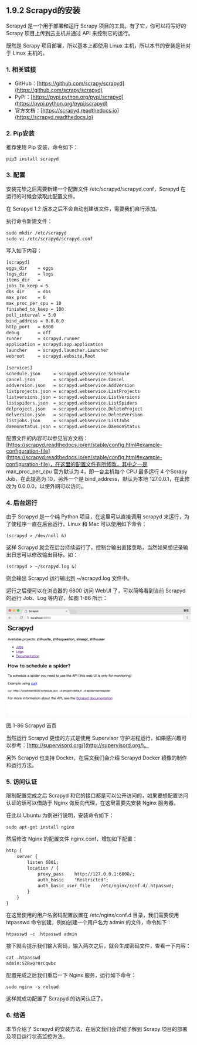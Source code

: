 ## 1.9.2 Scrapyd的安装

Scrapyd 是一个用于部署和运行 Scrapy 项目的工具。有了它，你可以将写好的 Scrapy 项目上传到云主机并通过 API 来控制它的运行。

既然是 Scrapy 项目部署，所以基本上都使用 Linux 主机，所以本节的安装是针对于 Linux 主机的。

### 1. 相关链接

* GitHub：[https://github.com/scrapy/scrapyd](https://github.com/scrapy/scrapyd)
* PyPi：[https://pypi.python.org/pypi/scrapyd](https://pypi.python.org/pypi/scrapyd)
* 官方文档：[https://scrapyd.readthedocs.io](https://scrapyd.readthedocs.io)

### 2. Pip安装

推荐使用 Pip 安装，命令如下：

```
pip3 install scrapyd
```

### 3. 配置

安装完毕之后需要新建一个配置文件 /etc/scrapyd/scrapyd.conf，Scrapyd 在运行的时候会读取此配置文件。

在 Scrapyd 1.2 版本之后不会自动创建该文件，需要我们自行添加。

执行命令新建文件：

```
sudo mkdir /etc/scrapyd
sudo vi /etc/scrapyd/scrapyd.conf
```

写入如下内容：

```
[scrapyd]
eggs_dir    = eggs
logs_dir    = logs
items_dir   =
jobs_to_keep = 5
dbs_dir     = dbs
max_proc    = 0
max_proc_per_cpu = 10
finished_to_keep = 100
poll_interval = 5.0
bind_address = 0.0.0.0
http_port   = 6800
debug       = off
runner      = scrapyd.runner
application = scrapyd.app.application
launcher    = scrapyd.launcher.Launcher
webroot     = scrapyd.website.Root

[services]
schedule.json     = scrapyd.webservice.Schedule
cancel.json       = scrapyd.webservice.Cancel
addversion.json   = scrapyd.webservice.AddVersion
listprojects.json = scrapyd.webservice.ListProjects
listversions.json = scrapyd.webservice.ListVersions
listspiders.json  = scrapyd.webservice.ListSpiders
delproject.json   = scrapyd.webservice.DeleteProject
delversion.json   = scrapyd.webservice.DeleteVersion
listjobs.json     = scrapyd.webservice.ListJobs
daemonstatus.json = scrapyd.webservice.DaemonStatus
```

配置文件的内容可以参见官方文档：[https://scrapyd.readthedocs.io/en/stable/config.html#example-configuration-file](https://scrapyd.readthedocs.io/en/stable/config.html#example-configuration-file)，在这里的配置文件有所修改，其中之一是 max_proc_per_cpu 官方默认为 4，即一台主机每个 CPU 最多运行 4 个Scrapy Job，在此提高为 10，另外一个是 bind_address，默认为本地 127.0.0.1，在此修改为 0.0.0.0，以使外网可以访问。

### 4. 后台运行

由于 Scrapyd 是一个纯 Python 项目，在这里可以直接调用 scrapyd 来运行，为了使程序一直在后台运行，Linux 和 Mac 可以使用如下命令：

```
(scrapyd > /dev/null &)
```

这样 Scrapyd 就会在后台持续运行了，控制台输出直接忽略，当然如果想记录输出日志可以修改输出目标，如：

```
(scrapyd > ~/scrapyd.log &)
```

则会输出 Scrapyd 运行输出到 ~/scrapyd.log 文件中。

运行之后便可以在浏览器的 6800 访问 WebUI 了，可以简略看到当前 Scrapyd 的运行 Job、Log 等内容，如图 1-86 所示：

![](./pictures/1-86.png)

图 1-86 Scrapyd 首页

当然运行 Scrapyd 更佳的方式是使用 Supervisor 守护进程运行，如果感兴趣可以参考：[http://supervisord.org/](http://supervisord.org/)。

另外 Scrapyd 也支持 Docker，在后文我们会介绍 Scrapyd Docker 镜像的制作和运行方法。

### 5. 访问认证

限制配置完成之后 Scrapyd 和它的接口都是可以公开访问的，如果要想配置访问认证的话可以借助于 Nginx 做反向代理，在这里需要先安装 Nginx 服务器。

在此以 Ubuntu 为例进行说明，安装命令如下：

```
sudo apt-get install nginx
```

然后修改 Nginx 的配置文件 nginx.conf，增加如下配置：

```
http {
    server {
        listen 6801;
        location / {
            proxy_pass    http://127.0.0.1:6800/;
            auth_basic    "Restricted";
            auth_basic_user_file    /etc/nginx/conf.d/.htpasswd;
        }
    }
}
```

在这里使用的用户名密码配置放置在 /etc/nginx/conf.d 目录，我们需要使用 htpasswd 命令创建，例如创建一个用户名为 admin 的文件，命令如下：

```
htpasswd -c .htpasswd admin
```

接下就会提示我们输入密码，输入两次之后，就会生成密码文件，查看一下内容：

```
cat .htpasswd 
admin:5ZBxQr0rCqwbc
```

配置完成之后我们重启一下 Nginx 服务，运行如下命令：

```
sudo nginx -s reload
```

这样就成功配置了 Scrapyd 的访问认证了。

### 6. 结语

本节介绍了 Scrapyd 的安装方法，在后文我们会详细了解到 Scrapy 项目的部署及项目运行状态监控方法。

